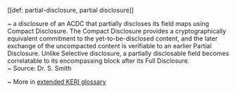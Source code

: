 [[def: partial-disclosure, partial disclosure]]

~ a disclosure of an ACDC that partially discloses its field maps using Compact Disclosure. The Compact Disclosure provides a cryptographically equivalent commitment to the yet-to-be-disclosed content, and the later exchange of the uncompacted content is verifiable to an earlier Partial Disclosure. Unlike Selective disclosure, a partially disclosable field becomes correlatable to its encompassing block after its Full Disclosure.  
~ Source: Dr. S. Smith

~ More in <a href="https://weboftrust.github.io/WOT-terms/docs/glossary/partial-disclosure">extended KERI glossary</a>
